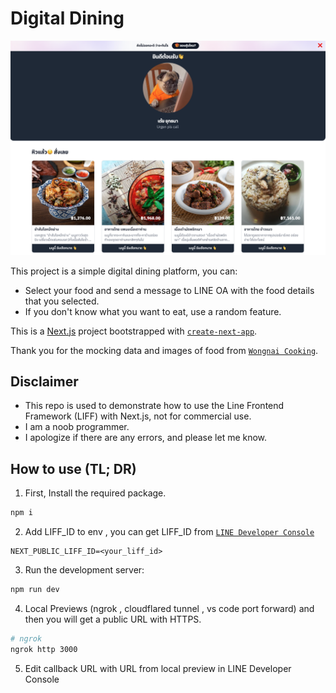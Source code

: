 # Digital Dining
![preview_desktop](/public/preview.png)

This project is a simple digital dining platform, you can:
- Select your food and send a message to LINE OA with the food details that you selected.
- If you don't know what you want to eat, use a random feature.

This is a [Next.js](https://nextjs.org/) project bootstrapped with [`create-next-app`](https://github.com/vercel/next.js/tree/canary/packages/create-next-app).

Thank you for the mocking data and images of food from [`Wongnai Cooking`](https://www.wongnai.com/).


## Disclaimer
* This repo is used to demonstrate how to use the Line Frontend Framework (LIFF) with Next.js, not for commercial use.
* I am a noob programmer.
* I apologize if there are any errors, and please let me know.


## How to use (TL; DR)

1. First, Install the required package.
```bash
npm i
```

2. Add LIFF_ID to env , you can get LIFF_ID from [`LINE Developer Console`](https://developers.line.biz/en/)
```
NEXT_PUBLIC_LIFF_ID=<your_liff_id>
```

3. Run the development server:
```bash
npm run dev
```

4. Local Previews (ngrok , cloudflared tunnel , vs code port forward) and then you will get a public URL with HTTPS.
```bash
# ngrok
ngrok http 3000
```

5. Edit callback URL with URL from local preview in LINE Developer Console



